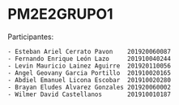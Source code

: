 # PM2E2GRUPO1

Participantes:

    - Esteban Ariel Cerrato Pavon    201920060087
    - Fernando Enrique León Lazo     201910040244
    - Levin Mauricio Lainez Aguirre  201920110056
    - Angel Geovany Garcia Portillo  201910020165
    - Abdiel Emanuel Licona Escobar  201910020280
    - Brayan Eludes Alvarez Gonzales 201920060002
    - Wilmer David Castellanos       201910010187
